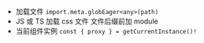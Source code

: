 - 加载文件 `import.meta.globEager<any>(path)`
- JS 或 TS 加载 css 文件 文件后缀前加 module
- 当前组件实例 `const { proxy } = getCurrentInstance()!`
